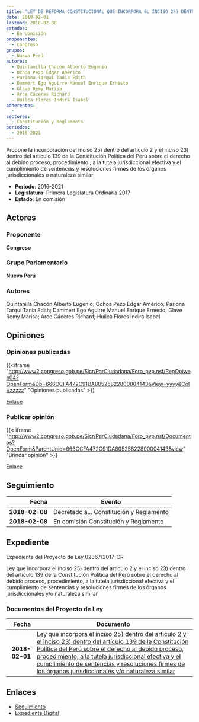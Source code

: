 ```yaml
---
title: "LEY DE REFORMA CONSTITUCIONAL QUE INCORPORA EL INCISO 25) DENTRO DEL ARTÍCULO 2 Y EL INCISO 23) DENTRO DEL ARTÍCULO 139 DE LA CONSTITUCIÓN POLÍTICA DEL PERÚ SOBRE EL DERECHO AL DEBIDO PROCESO, PROCEDIMIENTO, A LA TUTELA JURISDICCIONAL EFECTIVA Y EL CUMPLIMIENTO DE SENTENCIAS Y RESOLUCIONES FIRMES DE LOS ÓRGANOS JURISDICCIONALES O NATURALEZA SIMILAR"
date: 2018-02-01
lastmod: 2018-02-08
estados: 
  - En comisión
proponentes: 
  - Congreso
grupos: 
  - Nuevo Perú
autores: 
  - Quintanilla Chacón Alberto Eugenio
  - Ochoa Pezo Édgar Américo
  - Pariona Tarqui Tania Edith
  - Dammert Ego Aguirre Manuel Enrique Ernesto
  - Glave Remy Marisa
  - Arce Cáceres Richard
  - Huilca Flores Indira Isabel
adherentes: 
  - 
sectores: 
  - Constitución y Reglamento
periodos: 
  - 2016-2021
---
```


Propone la incorporación del inciso 25) dentro del artículo 2 y el inciso 23) dentro del artículo 139 de la Constitución Política del Perú sobre el derecho al debido proceso, procedimiento , a la tutela jurisdiccional efectiva y el cumplimiento de sentencias y resoluciones firmes de los órganos jurisdiccionales o naturaleza similar

- **Periodo**: 2016-2021
- **Legislatura**: Primera Legislatura Ordinaria 2017
- **Estado**: En comisión

## Actores

### Proponente

**Congreso**

### Grupo Parlamentario

**Nuevo Perú**

### Autores

Quintanilla Chacón Alberto Eugenio; Ochoa Pezo Édgar Américo; Pariona Tarqui Tania Edith; Dammert Ego Aguirre Manuel Enrique Ernesto; Glave Remy Marisa; Arce Cáceres Richard; Huilca Flores Indira Isabel


## Opiniones

### Opiniones publicadas

{{<iframe "http://www2.congreso.gob.pe/Sicr/ParCiudadana/Foro_pvp.nsf/RepOpiweb04?OpenForm&Db=666CCFA472C91DA80525822800004143&View=yyyy&Col=zzzzz" "Opiniones publicadas" >}}

[Enlace](http://www2.congreso.gob.pe/Sicr/ParCiudadana/Foro_pvp.nsf/RepOpiweb04?OpenForm&Db=666CCFA472C91DA80525822800004143&View=yyyy&Col=zzzzz)
### Publicar opinión

{{< iframe "http://www2.congreso.gob.pe/Sicr/ParCiudadana/Foro_pvp.nsf/Documentos?OpenForm&ParentUnid=666CCFA472C91DA80525822800004143&view" "Brindar opinión" >}}

[Enlace](http://www2.congreso.gob.pe/Sicr/ParCiudadana/Foro_pvp.nsf/Documentos?OpenForm&ParentUnid=666CCFA472C91DA80525822800004143&view)

## Seguimiento

| Fecha | Evento |
|------:|--------|
| **2018-02-08** | Decretado a... Constitución y Reglamento|
| **2018-02-08** | En comisión Constitución y Reglamento|


## Expediente

Expediente del Proyecto de Ley 02367/2017-CR

Ley que incorpora el inciso 25) dentro del articulo 2 y el inciso 23) dentro del artículo 139 de la Constitución Política del Perú sobre el derecho al debido proceso, procedimiento, a la tutela jurisdiccional efectiva y el cumplimiento de sentencias y resoluciones firmes de los órganos jurisdiccionales y/o naturaleza similar


### Documentos del Proyecto de Ley

| Fecha | Documento |
|------:|--------|
| **2018-02-01** | [Ley que incorpora el inciso 25) dentro del articulo 2 y el inciso 23) dentro del artículo 139 de la Constitución Política del Perú sobre el derecho al debido proceso, procedimiento, a la tutela jurisdiccional efectiva y el cumplimiento de sentencias y resoluciones firmes de los órganos jurisdiccionales y/o naturaleza similar](http://www.leyes.congreso.gob.pe/Documentos/2016_2021/Proyectos_de_Ley_y_de_Resoluciones_Legislativas/PL0236620180201.pdf) |

## Enlaces 

- [Seguimiento](http://www2.congreso.gob.pehttp://www2.congreso.gob.pe/Sicr/TraDocEstProc/CLProLey2016.nsf/f7fff46988ca05b1052578e100829cc7/2b29aceff181350f052582270082215d?OpenDocument)
- [Expediente Digital](http://www2.congreso.gob.pehttp://www2.congreso.gob.pe/Sicr/TraDocEstProc/CLProLey2016.nsf/f7fff46988ca05b1052578e100829cc7/2b29aceff181350f052582270082215d?OpenDocument&Click=05257FB7005EB655.eb71d0cf91d8294e05256cdf006b5706/$Body/0.1C6C)

